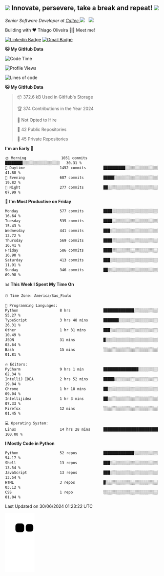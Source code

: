 <h2><img src="https://emojis.slackmojis.com/emojis/images/1531849430/4246/blob-sunglasses.gif?1531849430" width="30"/> Innovate, persevere, take a break and repeat! <img src="https://media.giphy.com/media/12oufCB0MyZ1Go/giphy.gif" width="50"></h2>
<img align='right' src="https://media.giphy.com/media/M9gbBd9nbDrOTu1Mqx/giphy.gif" width="230">
<p><em>Senior Software Developer at <a href="https://www.cditec.com.br/">Cditec
</a><img src="https://media.giphy.com/media/WUlplcMpOCEmTGBtBW/giphy.gif" width="30"> 
</em></p>



Building with ❤️ Thiago Oliveira 👋🏽 Meet me!

[![Linkedin Badge](https://img.shields.io/badge/-Thiago-blue?style=flat-square&logo=Linkedin&logoColor=white&link=https://www.linkedin.com/in/tgmarinho/)](https://www.linkedin.com/in/thiagoceconelo/) 
[![Gmail Badge](https://img.shields.io/badge/-thiceconelo@gmail.com-c14438?style=flat-square&logo=Gmail&logoColor=white&link=mailto:thiceconelo@gmail.com)](mailto:thiceconelo@gmail.com)

</em></p>

<!-- <span style="height ">
![Anurag's GitHub stats](https://github-readme-stats.vercel.app/api?username=arthurspk&show_icons=true&theme=tokyonight)
</span> -->

**🐱 My GitHub Data** 
<!--START_SECTION:waka-->
![Code Time](http://img.shields.io/badge/Code%20Time-1%2C438%20hrs%2042%20mins-blue)

![Profile Views](http://img.shields.io/badge/Profile%20Views-0-blue)

![Lines of code](https://img.shields.io/badge/From%20Hello%20World%20I%27ve%20Written-4.9%20million%20lines%20of%20code-blue)

**🐱 My GitHub Data** 

> 📦 372.6 kB Used in GitHub's Storage 
 > 
> 🏆 374 Contributions in the Year 2024
 > 
> 🚫 Not Opted to Hire
 > 
> 📜 42 Public Repositories 
 > 
> 🔑 45 Private Repositories 
 > 
**I'm an Early 🐤** 

```text
🌞 Morning                1051 commits        ████████░░░░░░░░░░░░░░░░░   30.31 % 
🌆 Daytime                1452 commits        ██████████░░░░░░░░░░░░░░░   41.88 % 
🌃 Evening                687 commits         █████░░░░░░░░░░░░░░░░░░░░   19.82 % 
🌙 Night                  277 commits         ██░░░░░░░░░░░░░░░░░░░░░░░   07.99 % 
```
📅 **I'm Most Productive on Friday** 

```text
Monday                   577 commits         ████░░░░░░░░░░░░░░░░░░░░░   16.64 % 
Tuesday                  535 commits         ████░░░░░░░░░░░░░░░░░░░░░   15.43 % 
Wednesday                441 commits         ███░░░░░░░░░░░░░░░░░░░░░░   12.72 % 
Thursday                 569 commits         ████░░░░░░░░░░░░░░░░░░░░░   16.41 % 
Friday                   586 commits         ████░░░░░░░░░░░░░░░░░░░░░   16.90 % 
Saturday                 413 commits         ███░░░░░░░░░░░░░░░░░░░░░░   11.91 % 
Sunday                   346 commits         ██░░░░░░░░░░░░░░░░░░░░░░░   09.98 % 
```


📊 **This Week I Spent My Time On** 

```text
🕑︎ Time Zone: America/Sao_Paulo

💬 Programming Languages: 
Python                   8 hrs               ██████████████░░░░░░░░░░░   55.27 % 
TypeScript               3 hrs 48 mins       ███████░░░░░░░░░░░░░░░░░░   26.31 % 
Other                    1 hr 31 mins        ███░░░░░░░░░░░░░░░░░░░░░░   10.49 % 
JSON                     31 mins             █░░░░░░░░░░░░░░░░░░░░░░░░   03.64 % 
Bash                     15 mins             ░░░░░░░░░░░░░░░░░░░░░░░░░   01.81 % 

🔥 Editors: 
PyCharm                  9 hrs 1 min         ████████████████░░░░░░░░░   62.34 % 
IntelliJ IDEA            2 hrs 52 mins       █████░░░░░░░░░░░░░░░░░░░░   19.84 % 
Chrome                   1 hr 18 mins        ██░░░░░░░░░░░░░░░░░░░░░░░   09.04 % 
Intellijidea             1 hr 3 mins         ██░░░░░░░░░░░░░░░░░░░░░░░   07.33 % 
Firefox                  12 mins             ░░░░░░░░░░░░░░░░░░░░░░░░░   01.45 % 

💻 Operating System: 
Linux                    14 hrs 28 mins      █████████████████████████   100.00 % 
```

**I Mostly Code in Python** 

```text
Python                   52 repos            ██████████████░░░░░░░░░░░   54.17 % 
Shell                    13 repos            ███░░░░░░░░░░░░░░░░░░░░░░   13.54 % 
JavaScript               13 repos            ███░░░░░░░░░░░░░░░░░░░░░░   13.54 % 
HTML                     3 repos             █░░░░░░░░░░░░░░░░░░░░░░░░   03.12 % 
CSS                      1 repo              ░░░░░░░░░░░░░░░░░░░░░░░░░   01.04 % 
```




 Last Updated on 30/06/2024 01:23:22 UTC
<!--END_SECTION:waka-->

![Snake animation](https://github.com/rafaballerini/rafaballerini/blob/output/github-contribution-grid-snake.svg)


<!---
ceconelo/ceconelo is a ✨ special ✨ repository because its `README.md` (this file) appears on your GitHub profile.
You can click the Preview link to take a look at your changes.
--->
